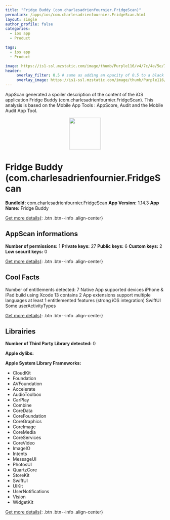 ```yaml
---
title: "Fridge Buddy (com.charlesadrienfournier.FridgeScan)"
permalink: /apps/ios/com.charlesadrienfournier.FridgeScan.html
layout: single
author_profile: false
categories: 
  - ios app 
  - Product 

tags: 
  - ios app 
  - Product 

image: https://is1-ssl.mzstatic.com/image/thumb/Purple116/v4/7c/4e/5e/7c4e5e6a-a743-8062-12da-11af0724e802/AppIcon-1x_U007emarketing-0-7-0-85-220.png/512x512bb.jpg
header: 
     overlay_filter: 0.5 # same as adding an opacity of 0.5 to a black background
     overlay_image: https://is1-ssl.mzstatic.com/image/thumb/Purple116/v4/7c/4e/5e/7c4e5e6a-a743-8062-12da-11af0724e802/AppIcon-1x_U007emarketing-0-7-0-85-220.png/512x512bb.jpg
---
```

AppScan generated a spoiler description of the content of the iOS application Fridge Buddy (com.charlesadrienfournier.FridgeScan). This analysis is based on the Mobile App Tools : AppScore, Audit and the Mobile Audit App Tool.

  
  
<div style="text-align: center;"><img src="https://is1-ssl.mzstatic.com/image/thumb/Purple116/v4/7c/4e/5e/7c4e5e6a-a743-8062-12da-11af0724e802/AppIcon-1x_U007emarketing-0-7-0-85-220.png/512x512bb.jpg" width="100" height="100"></div>  
  
# Fridge Buddy (com.charlesadrienfournier.FridgeScan

**BundleId:** com.charlesadrienfournier.FridgeScan
**App Version:** 1.14.3
**App Name:** Fridge Buddy


[Get more details](/pricing.html){: .btn .btn--info .align-center}  
  
## AppScan informations 

**Number of permissions:** 1
**Private keys:** 27
**Public keys:** 6
**Custom keys:** 2
**Low securit keys:** 0
  
[Get more details](/pricing.html){: .btn .btn--info .align-center}

## Cool Facts

Number of entitlements detected: 7
Native App
supported devices iPhone & iPad
build using Xcode 13
contains 2 App extensions
support multiple languages
at least 1 entitlemented features (strong iOS integration)
SwiftUI
Some userActivityTypes
  
[Get more details](/pricing.html){: .btn .btn--info .align-center}

## Librairies 
**Number of Third Party Library detected:** 0

**Apple dylibs:**


**Apple System Library Frameworks:**
- CloudKit
- Foundation
- AVFoundation
- Accelerate
- AudioToolbox
- CarPlay
- Combine
- CoreData
- CoreFoundation
- CoreGraphics
- CoreImage
- CoreMedia
- CoreServices
- CoreVideo
- ImageIO
- Intents
- MessageUI
- PhotosUI
- QuartzCore
- StoreKit
- SwiftUI
- UIKit
- UserNotifications
- Vision
- WidgetKit


  
[Get more details](/pricing.html){: .btn .btn--info .align-center}

